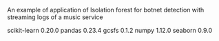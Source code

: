 An example of application of Isolation forest for botnet detection with streaming logs of a music service

  scikit-learn             0.20.0 
  pandas                   0.23.4
  gcsfs                    0.1.2
  numpy                    1.12.0
  seaborn                  0.9.0
